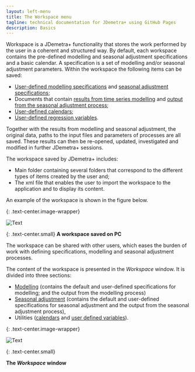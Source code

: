 ```yaml
---
layout: left-menu
title: The Workspace menu
tagline: technical documentation for JDemetra+ using GitHub Pages
description: Basics
---
```

Workspace is a JDemetra+ functionality that stores the work performed by 
the user in a coherent and structured way. By default, each workspace 
contains the pre-defined modelling and seasonal adjustment 
specifications and a basic calendar. A specification is a set of 
modelling and/or seasonal adjustment parameters. Within the workspace 
the following items can be saved:
* [User-defined modelling specifications](../reference-manual/modelling-specifications.html#user-definedSpec) and [seasonal adjustment specifications](../reference-manual/sa-specifications.html); 
* Documents that contain [results from time series modelling](../reference-manual/output-modelling.html) and [output from the seasonal adjustment process](../reference-manual/output.html);
* [User-defined calendars](../reference-manual/calendars.html); 
* [User-defined regression variables](../reference-manual/user-defined-variables.html). 


Together with the results from modelling and seasonal adjustment, the original data, paths to the 
input files and parameters of processes are all saved. These 
results can then be re-opened, updated, investigated and modified in further 
JDemetra+ sessions. 

The workspace saved by JDemetra+ includes: 
* Main folder containing several folders that correspond to the different 
types of items created by the user and; 
* The xml file that enables the 
user to import the workspace to the application and to display its 
content.

An example of the workspace is shown in the figure below.

{: .text-center.image-wrapper}

![Text](/assets/img/reference-manual/manual/A_Ref7.jpg)

{: .text-center.small}
**A workspace saved on PC**

The workspace can be shared with other users, which eases 
the burden of work with defining specifications, modelling and seasonal 
adjustment processes.

The content of the workspace is presented in the 
*Workspace* window. It is divided into three sections: 
* [Modelling](../reference-manual/modelling.html) (contains the default and user-defined specifications for modelling; and the output from the modelling process) 
* [Seasonal adjustment](../reference-manual/sa.html) (contains the default and user-defined specifications for seasonal adjustment and the output from the seasonal adjustment process),
* Utilities ([calendars](calendars.html) and [user defined variables](user-defined-variables.html)). 

{: .text-center.image-wrapper}

![Text](/assets/img/reference-manual/manual/A_Ref8.jpg)

{: .text-center.small}

**The *Workspace* window**

